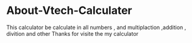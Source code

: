 # About-Vtech-Calculater
This calculator be calculate in all numbers , and multiplaction ,addition , divition and other Thanks for visite the my calculator

